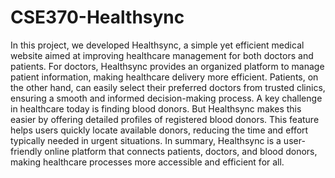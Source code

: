 # CSE370-Healthsync

In this project, we developed Healthsync, a simple yet efficient medical website aimed at improving healthcare management for both doctors and patients. For doctors, Healthsync provides an organized platform to manage patient information, making healthcare delivery more efficient. Patients, on the other hand, can easily select their preferred doctors from trusted clinics, ensuring a smooth and informed decision-making process.
A key challenge in healthcare today is finding blood donors. But Healthsync makes this easier by offering detailed profiles of registered blood donors. This feature helps users quickly locate available donors, reducing the time and effort typically needed in urgent situations.
In summary, Healthsync is a user-friendly online platform that connects patients, doctors, and blood donors, making healthcare processes more accessible and efficient for all.
